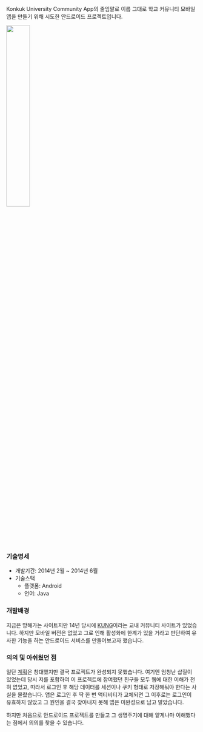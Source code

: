 Konkuk University Community App의 줄임말로 이름 그대로 학교 커뮤니티 모바일 앱을 만들기 위해 시도한 안드로이드 프로젝트입니다.

<img src="https://raw.githubusercontent.com/42deSix/Images/master/KUCA.png" width="35%"/>



### 기술명세

*   개발기간: 2014년 2월 ~ 2014년 6월
*   기술스택
    *   플랫폼: Android
    *   언어: Java





### 개발배경

지금은 망해가는 사이트지만 14년 당시에 [KUNG](http://kung.kr)이라는 교내 커뮤니티 사이트가 있었습니다. 하지만 모바일 버전은 없었고 그로 인해 활성화에 한계가 있을 거라고 판단하여 유사한 기능을 하는 안드로이드 서비스를 만들어보고자 했습니다.



### 의의 및 아쉬웠던 점

일단 [계획](https://prezi.com/hiqlj3d4rwol/kuca/)은 창대했지만 결국 프로젝트가 완성되지 못했습니다. 여기엔 엄청난 삽질이 있었는데 당시 저를 포함하여 이 프로젝트에 참여했던 친구들 모두 웹에 대한 이해가 전혀 없었고, 따라서 로그인 후 해당 데이터를 세션이나 쿠키 형태로 저장해둬야 한다는 사실을 몰랐습니다. 앱은 로그인 후 딱 한 번 액티비티가 교체되면 그 이후로는 로그인이 유효하지 않았고 그 원인을 결국 찾아내지 못해 앱은 미완성으로 남고 말았습니다.

하지만 처음으로 안드로이드 프로젝트를 만들고 그 생명주기에 대해 얕게나마 이해했다는 점에서 의의를 찾을 수 있습니다.
